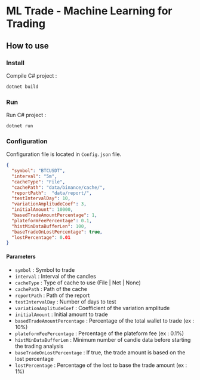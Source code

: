 ﻿# ML Trade - Machine Learning for Trading

## How to use

### Install

Compile C# project : 
```bash
dotnet build
```

### Run

Run C# project : 
```bash
dotnet run
```

### Configuration

Configuration file is located in `Config.json` file.
```json
{
  "symbol": "BTCUSDT",
  "interval": "5m",
  "cacheType": "File",
  "cachePath": "data/binance/cache/",
  "reportPath":  "data/report/",
  "testIntervalDay": 10,
  "variationAmplitudeCoef": 3,
  "initialAmount": 10000,
  "basedTradeAmountPercentage": 1,
  "plateformFeePercentage": 0.1,
  "histMinDataBufferLen": 100,
  "baseTradeOnLostPercentage": true,
  "lostPercentage": 0.01
}
```

#### Parameters

- `symbol` : Symbol to trade
- `interval` : Interval of the candles
- `cacheType` : Type of cache to use (File | Net | None)
- `cachePath` : Path of the cache
- `reportPath` : Path of the report
- `testIntervalDay` : Number of days to test
- `variationAmplitudeCoef` : Coefficient of the variation amplitude
- `initialAmount` : Initial amount to trade
- `basedTradeAmountPercentage` : Percentage of the total wallet to trade (ex : 10%)
- `plateformFeePercentage` : Percentage of the plateform fee (ex : 0.1%)
- `histMinDataBufferLen` : Minimum number of candle data before starting the trading analysis
- `baseTradeOnLostPercentage` : If true, the trade amount is based on the lost percentage
- `lostPercentage` : Percentage of the lost to base the trade amount (ex : 1%)

